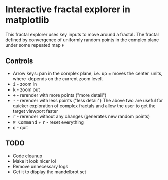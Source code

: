 # Interactive fractal explorer in matplotlib
This fractal explorer uses key inputs to move around a fractal. The fractal defined by convergence of uniformly random points in the complex plane under some repeated map `F`

## Controls
- Arrow keys: pan in the complex plane, i.e. <kbd>up</kbd> = moves the center <math>+k*i</math> units, where <math>k</math> depends on the current zoom level.
- <kbd>i</kbd> - zoom in
- <kbd>k</kbd> - zoom out
- <kbd>+</kbd> - rerender with more points ("more detail")
- <kbd>-</kbd> - rerender with less points ("less detail")
The above two are useful for quicker exploration of complex fractals and allow the user to get the target viewport faster
- <kbd>r</kbd> - rerender without any changes (generates new random points)
- <kbd>⌘ Command</kbd> + <kbd>r</kbd> - reset everything
- <kbd>q</kbd> - quit

## TODO
- Code cleanup
- Make it look nicer lol
- Remove unnecessary logs
- Get it to display the mandelbrot set
